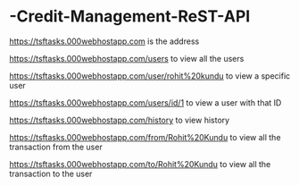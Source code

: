 # -Credit-Management-ReST-API 

https://tsftasks.000webhostapp.com is the address

https://tsftasks.000webhostapp.com/users     to view all the users

https://tsftasks.000webhostapp.com/user/rohit%20kundu    to view a specific user

https://tsftasks.000webhostapp.com/users/id/1   to view a user with that ID

https://tsftasks.000webhostapp.com/history  to view history

https://tsftasks.000webhostapp.com/from/Rohit%20Kundu to view all the transaction from the user

https://tsftasks.000webhostapp.com/to/Rohit%20Kundu  to view all the transaction to the user

